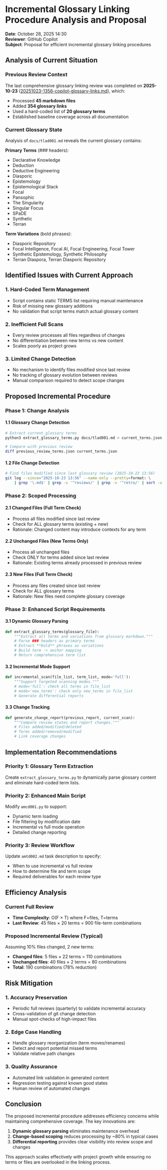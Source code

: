 # Incremental Glossary Linking Procedure Analysis and Proposal

**Date**: October 28, 2025 14:30  
**Reviewer**: GitHub Copilot  
**Subject**: Proposal for efficient incremental glossary linking procedures

## Analysis of Current Situation

### Previous Review Context

The last comprehensive glossary linking review was completed on **2025-10-23** ([20251023-1356-copilot-glossary-links.md](20251023-1356-copilot-glossary-links.md)), which:

- Processed **45 markdown files**
- Added **354 glossary links**
- Used a hard-coded list of **20 glossary terms**
- Established baseline coverage across all documentation

### Current Glossary State

Analysis of `docs/tlad001.md` reveals the current glossary contains:

**Primary Terms** (### headers):

- Declarative Knowledge
- Deduction
- Deductive Engineering
- Diasporic
- Epistemology
- Epistemological Stack
- Focal
- Pansophic
- The Singularity
- Singular Focus
- SPaDE
- Synthetic
- Terran

**Term Variations** (bold phrases):

- Diasporic Repository
- Focal Intelligence, Focal AI, Focal Engineering, Focal Tower
- Synthetic Epistemology, Synthetic Philosophy
- Terran Diaspora, Terran Diasporic Repository

## Identified Issues with Current Approach

### 1. Hard-Coded Term Management
- Script contains static TERMS list requiring manual maintenance
- Risk of missing new glossary additions
- No validation that script terms match actual glossary content

### 2. Inefficient Full Scans
- Every review processes all files regardless of changes
- No differentiation between new terms vs new content
- Scales poorly as project grows

### 3. Limited Change Detection
- No mechanism to identify files modified since last review
- No tracking of glossary evolution between reviews
- Manual comparison required to detect scope changes

## Proposed Incremental Procedure

### Phase 1: Change Analysis

#### 1.1 Glossary Change Detection
```bash
# Extract current glossary terms
python3 extract_glossary_terms.py docs/tlad001.md > current_terms.json

# Compare with previous review
diff previous_review_terms.json current_terms.json
```

#### 1.2 File Change Detection  
```bash
# Find files modified since last glossary review (2025-10-23 13:56)
git log --since="2025-10-23 13:56" --name-only --pretty=format: \
    | grep '\.md$' | grep -v '^reviews/' | grep -v '^retro/' | sort -u
```

### Phase 2: Scoped Processing

#### 2.1 Changed Files (Full Term Check)
- Process all files modified since last review
- Check for ALL glossary terms (existing + new)
- Rationale: Changed content may introduce contexts for any term

#### 2.2 Unchanged Files (New Terms Only)
- Process all unchanged files  
- Check ONLY for terms added since last review
- Rationale: Existing terms already processed in previous review

#### 2.3 New Files (Full Term Check)
- Process any files created since last review
- Check for ALL glossary terms
- Rationale: New files need complete glossary coverage

### Phase 3: Enhanced Script Requirements

#### 3.1 Dynamic Glossary Parsing
```python
def extract_glossary_terms(glossary_file):
    """Extract all terms and variations from glossary markdown."""
    # Parse ### headers as primary terms
    # Extract **bold** phrases as variations  
    # Build term -> anchor mapping
    # Return comprehensive term list
```

#### 3.2 Incremental Mode Support
```python
def incremental_scan(file_list, term_list, mode='full'):
    """Support targeted scanning modes."""
    # mode='full': check all terms in file_list
    # mode='new_terms': check only new_terms in file_list
    # Generate differential reports
```

#### 3.3 Change Tracking
```python
def generate_change_report(previous_report, current_scan):
    """Compare review states and report changes."""
    # Files added/modified/deleted
    # Terms added/removed/modified
    # Link coverage changes
```

## Implementation Recommendations

### Priority 1: Glossary Term Extraction
Create `extract_glossary_terms.py` to dynamically parse glossary content and eliminate hard-coded term lists.

### Priority 2: Enhanced Main Script
Modify `amcd001.py` to support:
- Dynamic term loading
- File filtering by modification date
- Incremental vs full mode operation
- Detailed change reporting

### Priority 3: Review Workflow
Update `amtd002.md` task description to specify:
- When to use incremental vs full review
- How to determine file and term scope
- Required deliverables for each review type

## Efficiency Analysis

### Current Full Review
- **Time Complexity**: O(F × T) where F=files, T=terms
- **Last Review**: 45 files × 20 terms = 900 file-term combinations

### Proposed Incremental Review (Typical)
Assuming 10% files changed, 2 new terms:
- **Changed files**: 5 files × 22 terms = 110 combinations  
- **Unchanged files**: 40 files × 2 terms = 80 combinations
- **Total**: 190 combinations (78% reduction)

## Risk Mitigation

### 1. Accuracy Preservation
- Periodic full reviews (quarterly) to validate incremental accuracy
- Cross-validation of git change detection
- Manual spot-checks of high-impact files

### 2. Edge Case Handling
- Handle glossary reorganization (term moves/renames)
- Detect and report potential missed terms
- Validate relative path changes

### 3. Quality Assurance
- Automated link validation in generated content
- Regression testing against known good states
- Human review of automated changes

## Conclusion

The proposed incremental procedure addresses efficiency concerns while maintaining comprehensive coverage. The key innovations are:

1. **Dynamic glossary parsing** eliminates maintenance overhead
2. **Change-based scoping** reduces processing by ~80% in typical cases  
3. **Differential reporting** provides clear visibility into review scope and changes

This approach scales effectively with project growth while ensuring no terms or files are overlooked in the linking process.